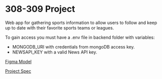 # 308-309 Project
Web app for gathering sports information to allow users to follow and keep up to date with their favorite sports teams or leagues.

To gain access you must have a .env file in backend folder with variables:
- MONGODB_URI with credentials from mongoDB access key.
- NEWSAPI_KEY with a valid News API key.

[Figma Model](https://www.figma.com/file/f0ucVt7mll86NFlnncH12G/Main?node-id=0%3A1)

[Project Spec](https://docs.google.com/document/d/1CvLTWCfVWaoY2mrt_GCotynXVKvXM6Ump93yK021D_0/edit?usp=sharing)

